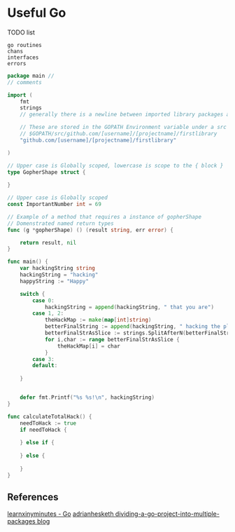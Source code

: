# Useful Go

TODO list
```
go routines
chans
interfaces
errors
```



```go
package main // 
// comments 

import (
	fmt
	strings
	// generally there is a newline between imported library packages and project packages and external depencies

	// These are stored in the GOPATH Environment variable under a src directory 
	// $GOPATH/src/github.com/[username]/[projectname]/firstlibrary
	"github.com/[username]/[projectname]/firstlibrary"

)

// Upper case is Globally scoped, lowercase is scope to the { block }
type GopherShape struct {
	
}

// Upper case is Globally scoped
const ImportantNumber int = 69 

// Example of a method that requires a instance of gopherShape
// Domenstrated named return types 
func (g *gopherShape) () (result string, err error) { 

	return result, nil
}

func main() {
	var hackingString string 
	hackingString = "hacking"
	happyString := "Happy"

	switch {
		case 0:
			hackingString = append(hackingString, " that you are")
		case 1, 2:
			theHackMap := make(map[int]string)
			betterFinalString := append(hackingString, " hacking the planet"
			betterFinalStrAsSlice := strings.SplitAfterN(betterFinalString, "", -1)
			for i,char := range betterFinalStrAsSlice {
				theHackMap[i] = char
			}
		case 3:
		default:
	
	} 


	defer fmt.Printf("%s %s!\n", hackingString)
}

func calculateTotalHack() {
	needToHack := true
	if needToHack {
	
	} else if {
	
	} else {
	
	}
}

```

## References

[learnxinyminutes - Go](https://learnxinyminutes.com/docs/go/)
[adrianhesketh dividing-a-go-project-into-multiple-packages blog](https://adrianhesketh.com/2016/04/19/dividing-a-go-project-into-multiple-packages/)